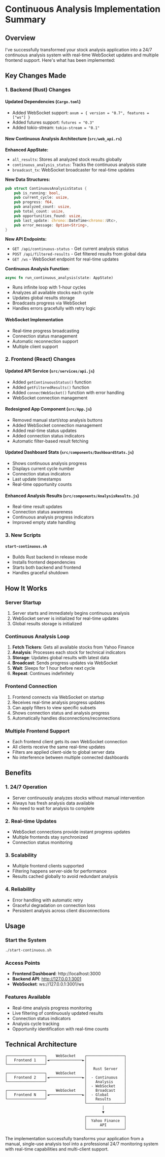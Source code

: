 # Continuous Analysis Implementation Summary

## Overview

I've successfully transformed your stock analysis application into a 24/7 continuous analysis system with real-time WebSocket updates and multiple frontend support. Here's what has been implemented:

## Key Changes Made

### 1. Backend (Rust) Changes

#### Updated Dependencies (`Cargo.toml`)
- Added WebSocket support: `axum = { version = "0.7", features = ["ws"] }`
- Added futures support: `futures = "0.3"`
- Added tokio-stream: `tokio-stream = "0.1"`

#### New Continuous Analysis Architecture (`src/web_api.rs`)

**Enhanced AppState:**
- `all_results`: Stores all analyzed stock results globally
- `continuous_analysis_status`: Tracks the continuous analysis state
- `broadcast_tx`: WebSocket broadcaster for real-time updates

**New Data Structures:**
```rust
pub struct ContinuousAnalysisStatus {
    pub is_running: bool,
    pub current_cycle: usize,
    pub progress: f64,
    pub analyzed_count: usize,
    pub total_count: usize,
    pub opportunities_found: usize,
    pub last_update: chrono::DateTime<chrono::Utc>,
    pub error_message: Option<String>,
}
```

**New API Endpoints:**
- `GET /api/continuous-status` - Get current analysis status
- `POST /api/filtered-results` - Get filtered results from global data
- `GET /ws` - WebSocket endpoint for real-time updates

**Continuous Analysis Function:**
```rust
async fn run_continuous_analysis(state: AppState)
```
- Runs infinite loop with 1-hour cycles
- Analyzes all available stocks each cycle
- Updates global results storage
- Broadcasts progress via WebSocket
- Handles errors gracefully with retry logic

#### WebSocket Implementation
- Real-time progress broadcasting
- Connection status management  
- Automatic reconnection support
- Multiple client support

### 2. Frontend (React) Changes

#### Updated API Service (`src/services/api.js`)
- Added `getContinuousStatus()` function
- Added `getFilteredResults()` function  
- Added `connectWebSocket()` function with error handling
- WebSocket connection management

#### Redesigned App Component (`src/App.js`)
- Removed manual start/stop analysis buttons
- Added WebSocket connection management
- Added real-time status updates
- Added connection status indicators
- Automatic filter-based result fetching

#### Updated Dashboard Stats (`src/components/DashboardStats.js`)
- Shows continuous analysis progress
- Displays current cycle number
- Connection status indicators
- Last update timestamps
- Real-time opportunity counts

#### Enhanced Analysis Results (`src/components/AnalysisResults.js`)
- Real-time result updates
- Connection status awareness
- Continuous analysis progress indicators
- Improved empty state handling

### 3. New Scripts

#### `start-continuous.sh`
- Builds Rust backend in release mode
- Installs frontend dependencies
- Starts both backend and frontend
- Handles graceful shutdown

## How It Works

### Server Startup
1. Server starts and immediately begins continuous analysis
2. WebSocket server is initialized for real-time updates
3. Global results storage is initialized

### Continuous Analysis Loop
1. **Fetch Tickers**: Gets all available stocks from Yahoo Finance
2. **Analysis**: Processes each stock for technical indicators
3. **Storage**: Updates global results with latest data
4. **Broadcast**: Sends progress updates via WebSocket
5. **Wait**: Sleeps for 1 hour before next cycle
6. **Repeat**: Continues indefinitely

### Frontend Connection
1. Frontend connects via WebSocket on startup
2. Receives real-time analysis progress updates
3. Can apply filters to view specific subsets
4. Shows connection status and analysis progress
5. Automatically handles disconnections/reconnections

### Multiple Frontend Support
- Each frontend client gets its own WebSocket connection
- All clients receive the same real-time updates
- Filters are applied client-side to global server data
- No interference between multiple connected dashboards

## Benefits

### 1. 24/7 Operation
- Server continuously analyzes stocks without manual intervention
- Always has fresh analysis data available
- No need to wait for analysis to complete

### 2. Real-time Updates
- WebSocket connections provide instant progress updates
- Multiple frontends stay synchronized
- Connection status monitoring

### 3. Scalability
- Multiple frontend clients supported
- Filtering happens server-side for performance
- Results cached globally to avoid redundant analysis

### 4. Reliability
- Error handling with automatic retry
- Graceful degradation on connection loss
- Persistent analysis across client disconnections

## Usage

### Start the System
```bash
./start-continuous.sh
```

### Access Points
- **Frontend Dashboard**: http://localhost:3000
- **Backend API**: http://127.0.0.1:3001
- **WebSocket**: ws://127.0.0.1:3001/ws

### Features Available
- Real-time analysis progress monitoring
- Live filtering of continuously updated results
- Connection status indicators
- Analysis cycle tracking
- Opportunity identification with real-time counts

## Technical Architecture

```
┌─────────────────┐    WebSocket    ┌─────────────────┐
│   Frontend 1    │◄───────────────►│                 │
└─────────────────┘                 │                 │
                                    │   Rust Server   │
┌─────────────────┐    WebSocket    │                 │
│   Frontend 2    │◄───────────────►│  - Continuous   │
└─────────────────┘                 │    Analysis     │
                                    │  - WebSocket    │
┌─────────────────┐    WebSocket    │    Broadcast    │
│   Frontend N    │◄───────────────►│  - Global       │
└─────────────────┘                 │    Results      │
                                    └─────────────────┘
                                            │
                                            ▼
                                    ┌─────────────────┐
                                    │  Yahoo Finance  │
                                    │      API        │
                                    └─────────────────┘
```

The implementation successfully transforms your application from a manual, single-use analysis tool into a professional 24/7 monitoring system with real-time capabilities and multi-client support.
